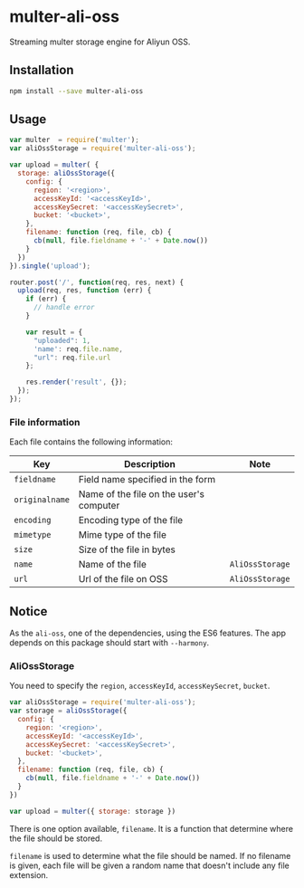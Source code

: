 # multer-ali-oss
Streaming multer storage engine for Aliyun OSS.

## Installation
```sh
npm install --save multer-ali-oss
```

## Usage

```javascript
var multer  = require('multer');
var aliOssStorage = require('multer-ali-oss');

var upload = multer( {
  storage: aliOssStorage({
    config: {
      region: '<region>',
      accessKeyId: '<accessKeyId>',
      accessKeySecret: '<accessKeySecret>',
      bucket: '<bucket>',
    },
    filename: function (req, file, cb) {
      cb(null, file.fieldname + '-' + Date.now())
    }
  })
}).single('upload');

router.post('/', function(req, res, next) {
  upload(req, res, function (err) {
    if (err) {
      // handle error
    }

    var result = {
      "uploaded": 1,
      'name': req.file.name,
      "url": req.file.url
    };

    res.render('result', {});
  });
});
```


### File information

Each file contains the following information:

Key | Description | Note
--- | --- | ---
`fieldname` | Field name specified in the form |
`originalname` | Name of the file on the user's computer |
`encoding` | Encoding type of the file |
`mimetype` | Mime type of the file |
`size` | Size of the file in bytes |
`name` | Name of the file | `AliOssStorage`
`url` | Url of the file on OSS | `AliOssStorage`

## Notice
As the `ali-oss`, one of the dependencies, using the ES6 features. The app depends on this package should start with `--harmony`.

### AliOssStorage

You need to specify the `region`, `accessKeyId`, `accessKeySecret`, `bucket`.

```javascript
var aliOssStorage = require('multer-ali-oss');
var storage = aliOssStorage({
  config: {
    region: '<region>',
    accessKeyId: '<accessKeyId>',
    accessKeySecret: '<accessKeySecret>',
    bucket: '<bucket>',
  },
  filename: function (req, file, cb) {
    cb(null, file.fieldname + '-' + Date.now())
  }
})

var upload = multer({ storage: storage })
```

There is one option available, `filename`. It is a function that determine where the file should be stored.

`filename` is used to determine what the file should be named. If no filename is given, each file will be given a random name that doesn't include any file extension.